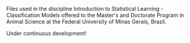 Files used in the discipline Introduction to Statistical Learning - Classification Models offered to the Master's and Doctorate Program in Animal Science at the Federal University of Minas Gerais, Brazil.

Under continuous development!

